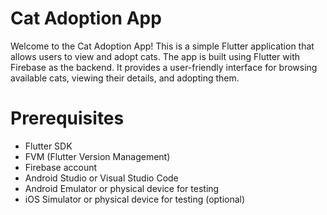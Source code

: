# Cat Adoption App
Welcome to the Cat Adoption App! This is a simple Flutter application that allows users to view and adopt cats.
 The app is built using Flutter with Firebase as the backend. It provides a user-friendly interface for browsing available cats, viewing their details, and adopting them.

# Prerequisites
- Flutter SDK
- FVM (Flutter Version Management)
- Firebase account
- Android Studio or Visual Studio Code
- Android Emulator or physical device for testing
- iOS Simulator or physical device for testing (optional)
